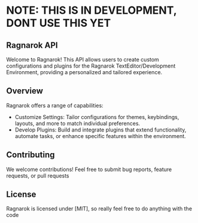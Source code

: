 # NOTE: THIS IS IN DEVELOPMENT, DONT USE THIS YET

## Ragnarok API
Welcome to Ragnarok! This API allows users to create custom configurations and plugins for the Ragnarok TextEditor/Development Environment, providing a personalized and tailored experience.

## Overview
Ragnarok offers a range of capabilities:

- Customize Settings: Tailor configurations for themes, keybindings, layouts, and more to match individual preferences.
- Develop Plugins: Build and integrate plugins that extend functionality, automate tasks, or enhance specific features within the environment.

## Contributing
We welcome contributions! Feel free to submit bug reports, feature requests, or pull requests

## License
Ragnarok is licensed under [MIT], so really feel free to do anything with the code
